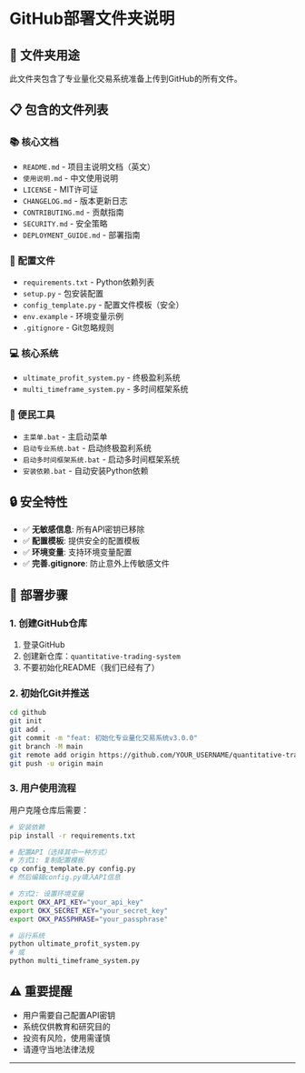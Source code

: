 # GitHub部署文件夹说明

## 📁 文件夹用途
此文件夹包含了专业量化交易系统准备上传到GitHub的所有文件。

## 📋 包含的文件列表

### 📚 核心文档
- `README.md` - 项目主说明文档（英文）
- `使用说明.md` - 中文使用说明
- `LICENSE` - MIT许可证
- `CHANGELOG.md` - 版本更新日志
- `CONTRIBUTING.md` - 贡献指南
- `SECURITY.md` - 安全策略
- `DEPLOYMENT_GUIDE.md` - 部署指南

### 🔧 配置文件
- `requirements.txt` - Python依赖列表
- `setup.py` - 包安装配置
- `config_template.py` - 配置文件模板（安全）
- `env.example` - 环境变量示例
- `.gitignore` - Git忽略规则

### 💻 核心系统
- `ultimate_profit_system.py` - 终极盈利系统
- `multi_timeframe_system.py` - 多时间框架系统

### 🚀 便民工具
- `主菜单.bat` - 主启动菜单
- `启动专业系统.bat` - 启动终极盈利系统
- `启动多时间框架系统.bat` - 启动多时间框架系统
- `安装依赖.bat` - 自动安装Python依赖

## 🔒 安全特性
- ✅ **无敏感信息**: 所有API密钥已移除
- ✅ **配置模板**: 提供安全的配置模板
- ✅ **环境变量**: 支持环境变量配置
- ✅ **完善.gitignore**: 防止意外上传敏感文件

## 🚀 部署步骤

### 1. 创建GitHub仓库
1. 登录GitHub
2. 创建新仓库：`quantitative-trading-system`
3. 不要初始化README（我们已经有了）

### 2. 初始化Git并推送
```bash
cd github
git init
git add .
git commit -m "feat: 初始化专业量化交易系统v3.0.0"
git branch -M main
git remote add origin https://github.com/YOUR_USERNAME/quantitative-trading-system.git
git push -u origin main
```

### 3. 用户使用流程
用户克隆仓库后需要：
```bash
# 安装依赖
pip install -r requirements.txt

# 配置API（选择其中一种方式）
# 方式1: 复制配置模板
cp config_template.py config.py
# 然后编辑config.py填入API信息

# 方式2: 设置环境变量
export OKX_API_KEY="your_api_key"
export OKX_SECRET_KEY="your_secret_key"
export OKX_PASSPHRASE="your_passphrase"

# 运行系统
python ultimate_profit_system.py
# 或
python multi_timeframe_system.py
```

## ⚠️ 重要提醒
- 用户需要自己配置API密钥
- 系统仅供教育和研究目的
- 投资有风险，使用需谨慎
- 请遵守当地法律法规

---
